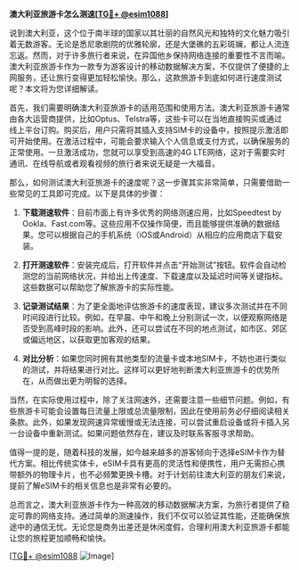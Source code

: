 **澳大利亚旅游卡怎么测速[[TG💪+ @esim1088](https://t.me/s/esim1088)]**

说到澳大利亚，这个位于南半球的国家以其壮丽的自然风光和独特的文化魅力吸引着无数游客。无论是悉尼歌剧院的优雅轮廓，还是大堡礁的五彩斑斓，都让人流连忘返。然而，对于许多旅行者来说，在异国他乡保持网络连接的重要性不言而喻。澳大利亚旅游卡作为一款专为游客设计的移动数据解决方案，不仅提供了便捷的上网服务，还让旅行变得更加轻松愉快。那么，这款旅游卡到底如何进行速度测试呢？本文将为您详细解读。

首先，我们需要明确澳大利亚旅游卡的适用范围和使用方法。澳大利亚旅游卡通常由各大运营商提供，比如Optus、Telstra等，这些卡可以在当地直接购买或通过线上平台订购。购买后，用户只需将其插入支持SIM卡的设备中，按照提示激活即可开始使用。在激活过程中，可能会要求输入个人信息或支付方式，以确保服务的正常使用。一旦激活成功，您就可以享受到高速的4G LTE网络，这对于需要实时通讯、在线导航或者观看视频的旅行者来说无疑是一大福音。

那么，如何测试澳大利亚旅游卡的速度呢？这一步骤其实非常简单，只需要借助一些常见的工具即可完成。以下是具体的步骤：

1. **下载测速软件**：目前市面上有许多优秀的网络测速应用，比如Speedtest by Ookla、Fast.com等。这些应用不仅操作简便，而且能够提供准确的数据结果。您可以根据自己的手机系统（iOS或Android）从相应的应用商店下载安装。

2. **打开测速软件**：安装完成后，打开软件并点击“开始测试”按钮。软件会自动检测您的当前网络状况，并给出上传速度、下载速度以及延迟时间等关键指标。这些数据可以帮助您了解旅游卡的实际性能。

3. **记录测试结果**：为了更全面地评估旅游卡的速度表现，建议多次测试并在不同时间段进行比较。例如，在早晨、中午和晚上分别测试一次，以便观察网络是否受到高峰时段的影响。此外，还可以尝试在不同的地点测试，如市区、郊区或偏远地区，以获取更加客观的结果。

4. **对比分析**：如果您同时拥有其他类型的流量卡或本地SIM卡，不妨也进行类似的测试，并将结果进行对比。这样可以更好地判断澳大利亚旅游卡的优势所在，从而做出更为明智的选择。

当然，在实际使用过程中，除了关注网速外，还需要注意一些细节问题。例如，有些旅游卡可能会设置每日流量上限或总流量限制，因此在使用前务必仔细阅读相关条款。此外，如果发现网速异常缓慢或无法连接，可以尝试重启设备或将卡插入另一台设备中重新测试。如果问题依然存在，建议及时联系客服寻求帮助。

值得一提的是，随着科技的发展，如今越来越多的游客倾向于选择eSIM卡作为替代方案。相比传统实体卡，eSIM卡具有更高的灵活性和便携性，用户无需担心携带额外的物理卡片，也不必频繁更换卡槽。对于计划前往澳大利亚的朋友们来说，提前了解eSIM卡的相关信息也是非常有必要的。

总而言之，澳大利亚旅游卡作为一种高效的移动数据解决方案，为旅行者提供了稳定可靠的网络支持。通过简单的测速操作，我们不仅可以验证其性能，还能确保旅途中的通信无忧。无论您是商务出差还是休闲度假，合理利用澳大利亚旅游卡都能让您的旅程更加顺畅和愉快。

[[TG💪+ @esim1088](https://t.me/s/esim1088) ![Image](https://i.postimg.cc/4NQfJmqS/Snipaste-2025-05-13-00-14-12.png)]